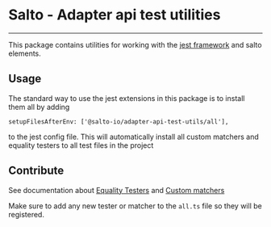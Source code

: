 # Salto - Adapter api test utilities

---

This package contains utilities for working with the [jest framework](https://jestjs.io/) and salto elements.

## Usage

The standard way to use the jest extensions in this package is to install them all by adding

```
setupFilesAfterEnv: ['@salto-io/adapter-api-test-utils/all'],
```

to the jest config file.
This will automatically install all custom matchers and equality testers to all test files in the project

## Contribute

See documentation about [Equality Testers](https://jestjs.io/docs/expect#expectaddequalitytesterstesters) and [Custom matchers](https://jestjs.io/docs/expect#expectextendmatchers)

Make sure to add any new tester or matcher to the `all.ts` file so they will be registered.
